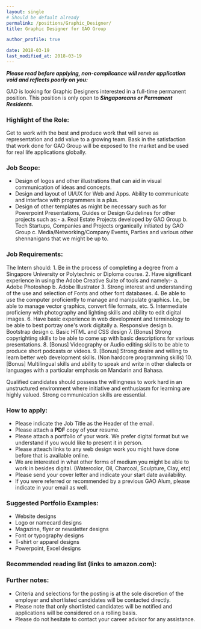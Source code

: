 ```yaml
---
layout: single
# Should be default already 
permalink: /positions/Graphic_Designer/
title: Graphic Designer for GAO Group

author_profile: true

date: 2018-03-19
last_modified_at: 2018-03-19
---
```


_**Please read before applying, non-complicance will render application void and reflects poorly on you:**_

GAO is looking for Graphic Designers interested in a full-time permanent position.  This position is only open to _**Singaporeans or Permanent Residents.**_   

### Highlight of the Role:
Get to work with the best and produce work that will serve as representation and add value to a growing team.  Bask in the satisfaction that work done for GAO Group will be exposed to the market and be used for real life applications globally.

### Job Scope:
- Design of logos and other illustrations that can aid in visual communication of ideas and concepts.
- Design and layout of UI/UX for Web and Apps.  Ability to communicate and interface with programmers is a plus.
- Design of other templates as might be necessary such as for Powerpoint Presentations, Guides or Design Guidelines for other projects such as:-
 a. Real Estate Projects developed by GAO Group
 b. Tech Startups, Companies and Projects organically initiated by GAO Group
 c. Media/Networking/Company Events, Parties and various other shennanigans that we might be up to.  

### Job Requirements: 
The Intern should:
    1. Be in the process of completing a degree from a Singapore University or Polytechnic or Diploma course.
    2. Have significant experience in using the Adobe Creative Suite of tools and namely:-
        a. Adobe Photoshop
        b. Adobe Illustrator
    3. Strong interest and understanding of the use and selection of Fonts and other font databases.
    4. Be able to use the computer proficiently to manage and manipulate graphics.  I.e., be able to manage vector graphics, convert file formats, etc.
    5. Intermediate proficieny with photography and lighting skills and ability to edit digital images.
    6. Have basic experience in web development and terminology to be able to best portray one's work digitally
        a. Responsive design
        b. Bootstrap design
        c. Basic HTML and CSS design
    7. [Bonus] Strong copyrighting skills to be able to come up with basic descriptions for various presentations.
    8. [Bonus] Videography or Audio editing skills to be able to produce short podcasts or videos. 
    9. [Bonus] Strong desire and willing to learn better web development skills. (Non hardcore programming skills)
    10. [Bonus] Multilingual skills and ability to speak and write in  other dialects or languages with a particular emphasis on Mandarin and Bahasa.
    
Qualified candidates should possess the willingness to work hard in an unstructured environment where initiative and enthusiasm for learning are highly valued. Strong communication skills are essential.

### How to apply:
- Please indicate the Job Title as the Header of the email.
- Please attach a **PDF** copy of your resume.
- Please attach a portfolio of your work.  We prefer digital format but we understand if you would like to present it in person.
- Please atteach links to any web design work you might have done before that is available online.
- We are interested in what other forms of medium you might be able to work in besides digital.  (Watercolor, Oil, Charcoal, Sculpture, Clay, etc)
- Please send your cover letter and indicate your start date availability.
- If you were referred or recommended by a previous GAO Alum, please indicate in your email as well.

### Suggested Portfolio Examples:
- Website designs 
- Logo or namecard designs 
- Magazine, flyer or newsletter designs
- Font or typography designs
- T-shirt or apparel designs
- Powerpoint, Excel designs 

### Recommended reading list (links to amazon.com):

### Further notes:
- Criteria and selections for the posting is at the sole discretion of the employer and shortlisted candidates will be contacted directly.
- Please note that only shortlisted candidates will be notified and applications will be considered on a rolling basis.
- Please do not hesitate to contact your career advisor for any assistance.
